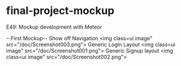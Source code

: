 # final-project-mockup
E49: Mockup development with Meteor


--First Mockup--
Show off Navigation 
<img class=ui image" src="/doc/Screenshot003.png">
Generic Login Layout
<img class=ui image" src="/doc/Screenshot001.png">
Generic Signup layout
<img class=ui image" src="/doc/Screenshot002.png">
